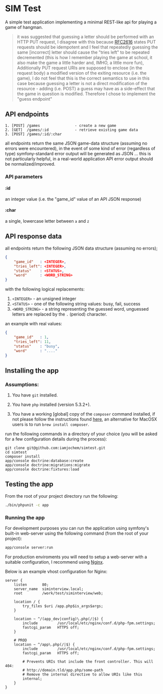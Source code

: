 # SIM Test

A simple test application implementing a minimal REST-like api for playing a game of hangman.

> it was suggested that guessing a letter should be performed with an HTTP PUT request, I disagree with this because [RFC2616](http://www.ietf.org/rfc/rfc2616) states PUT requests should be idempotent and I feel that repeatedly guessing the same [incorrect] letter should cause the "tries left" to be repeated decremented (this is how I remember playing the game at school, it also make the game a little harder and, IMHO, a little more fun), Additionally PUT request URIs are supposed to enclose (in the request body) a modified version of the exiting resource (i.e. the game), I do not feel that this is the correct semantics to use in this case because guessing a letter is not a direct modification of the resource - adding (i.e. POST) a guess may have as a side-effect that the game in question is modified. Therefore I chose to implement the "guess endpoint"



## API endpoints

```
1. [POST] /games 				- create a new game
2. [GET]  /games/:id 			- retrieve existing game data
3. [POST] /games/:id/:char
```

all endpoints return the same JSON game-data structure (assuming no errors were encountered), in the event of some kind of error (regardless of type) symfony-standard error output will be generated as JSON ... this is not particularly helpful, in a real-world application API error output should be normalized/improved.

### API parameters

#### :id

an integer value (i.e. the "game_id" value of an API JSON response)

#### :char

a single, lowercase letter between `a` and `z`


## API response data

all endpoints return the following JSON data structure (assuming no errors);

```json
{
	"game_id" 	: <INTEGER>,
	"tries_left": <INTEGER>,
	"status"	: <STATUS>,
	"word"		: <WORD_STRING>
}
```

with the following logical replacements:

1. `<INTEGER>`		- an unsigned integer
2. `<STATUS>`		- one of the following string values: busy, fail, success
3. `<WORD_STRING>`	- a string representing the guessed word, unguessed letters are replaced by the `.` (period) character.

an example with real values:

```json
{
	"game_id" 	: 1,
	"tries_left": 11,
	"status"	: "busy",
	"word"		: "...."
}
```




## Installing the app

### Assumptions:

1. You have `git` installed. 

2. You have `php` installed (version 5.3.2+).

3. You have a working [global] copy of the `composer` command installed, if not please follow the instructions found [here](https://getcomposer.org/doc/00-intro.md), an alternative for MacOSX users is to run `brew install composer`.

run the following commands in a directory of your choice (you will be asked for a few configuration details during the process):

```
git clone git@github.com:iamjochem/simtest.git
cd simtest
composer install
app/console doctrine:database:create
app/console doctrine:migrations:migrate
app/console doctrine:fixtures:load
```

## Testing the app

From the root of your project directory run the following:

```sh
./bin/phpunit -c app
```


### Running the app

For development purposes you can run the application using symfony's built-in web-server using the following command (from the root of your project):

```sh
app/console server:run
```

For production enviroments you will need to setup a web-server with a suitable configuration, I recommend using [Nginx](http://nginx.org/).

Below is an example vhost configuration for Nginx:

```
server {
    listen       80;
    server_name  siminterview.local;
    root         /work/test/siminterview/web;

    location / {
        try_files $uri /app.php$is_args$args;
    }

    location ~ ^/(app_dev|config)\.php(/|$) {
        include         /usr/local/etc/nginx/conf.d/php-fpm.settings;         
        fastcgi_param   HTTPS off;
    }

    # PROD
    location ~ ^/app\.php(/|$) {
        include         /usr/local/etc/nginx/conf.d/php-fpm.settings;         
        fastcgi_param   HTTPS off;

        # Prevents URIs that include the front controller. This will 404:
        # http://domain.tld/app.php/some-path
        # Remove the internal directive to allow URIs like this
        internal;
    }
}
```
